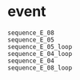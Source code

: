 # event

```{toctree}
sequence_E_08
sequence_E_05
sequence_E_05_loop
sequence_E_04_loop
sequence_E_04
sequence_E_08_loop
```
